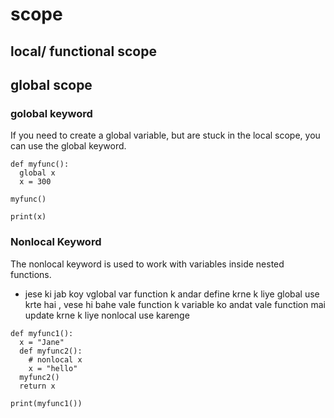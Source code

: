 # scope


## local/ functional scope

## global scope



### golobal keyword
If you need to create a global variable, but are stuck in the local scope, you can use the global keyword.

```
def myfunc():
  global x
  x = 300

myfunc()

print(x)
```

### Nonlocal Keyword
The nonlocal keyword is used to work with variables inside nested functions.

- jese ki jab koy vglobal var function k andar define krne k liye global use krte hai , vese hi bahe vale function k variable ko andat vale function mai update krne k liye nonlocal use karenge

```
def myfunc1():
  x = "Jane"
  def myfunc2():
    # nonlocal x
    x = "hello"
  myfunc2()
  return x

print(myfunc1())
```
